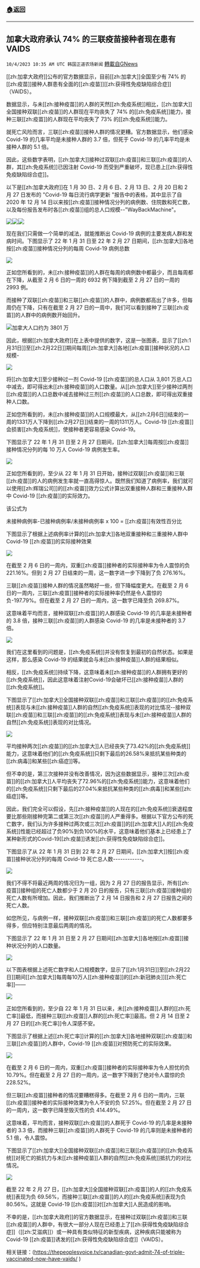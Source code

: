 ###  [:house:返回](README.md)
---


## 加拿大政府承认 74% 的三联疫苗接种者现在患有 VAIDS
`10/4/2023 10:35 AM UTC 韩国正道农场新闻` [轉載自GNews](https://gnews.org/articles/1780442)




[[zh:加拿大政府]]公布的官方数据显示，目前[[zh:加拿大]]全国至少有 74% 的[[zh:疫苗]]接种人群患有全面的[[zh:疫苗]][[zh:获得性免疫缺陷综合症]]（VAIDS）。

  
  

数据显示，与未[[zh:接种疫苗]]的人群的天然[[zh:免疫系统]]相比，[[zh:加拿大]]全国接种双联[[zh:疫苗]]的人群现在平均丧失了 74% 的[[zh:免疫系统]]能力，接种三联[[zh:疫苗]]的人群现在平均丧失了 73% 的[[zh:免疫系统]]能力。

  

就死亡风险而言，三联[[zh:疫苗]]接种人群的情况更糟。官方数据显示，他们感染 Covid-19 的几率平均是未接种人群的 3.7 倍，但死于 Covid-19 的几率平均是未接种人群的 5.1 倍。

  

因此，这些数字表明，[[zh:加拿大]]接种过双联[[zh:疫苗]]和三联[[zh:疫苗]]的人群，其[[zh:免疫系统]]已因注射 Covid-19 而受到严重破坏，现已患上[[zh:获得性免疫缺陷综合症]]。

  

以下是[[zh:加拿大政府]]在 1 月 30 日、2 月 6 日、2 月 13 日、2 月 20 日和 2 月 27 日发布的 "Covid-19 每日流行病学更新 "报告中的表格，其中显示了自 2020 年 12 月 14 日以来按[[zh:疫苗]]接种情况分列的病例数、住院数和死亡数，以及每份报告发布时各[[zh:疫苗]]组的总人口规模--"WayBackMachine"。

  

![](https://lh5.googleusercontent.com/hrOqaOh9XBV8zPmrtMilr_uTp-SaIqa03rjhV6iBAB5pI76gSpa0111nQbcjcJ6rMOCP7rNjdtK_8uOikszfSBp4Yn2xlULJsu9yi2YbL2dsDK-aNuj4c581V4yMi-8Gei1vBU2WuJfscfEhZL9DyCw)![](https://lh3.googleusercontent.com/zGbQN18rTWKnoFasrRpd0JSo9CJUtC1HP7DQIEe3ymFUy2yMm7bZS5DjzwTsFvgk-nLX7BTJ8YVr_cf1VTx812Xy-ahd8qDH4mAYrlFm0jAC4n1Nhti_i94xGhPCjdQmLariUU7rbzaw-VZoMOgvJQA)![](https://lh6.googleusercontent.com/ntvWSagLvXBAGS8xq5skNrV40X_EsTJXSqfDcgn3xkzRj8qfMnyov_JHQNCGK0Vrdue146yn85d2g4b2DzrIYJLS511e_iHX-Qt4JkfZnMSijPg9VmFlXmcHOY5oFBIkX961TXuMVysS2P_kF5oiZTI)

现在我们只需做一个简单的减法，就能推断出 Covid-19 病例的主要发病人群和发病时间。下图显示了 22 年 1 月 31 日至 22 年 2 月 27 日期间，[[zh:加拿大]]各地按[[zh:疫苗]]接种情况分列的每周 Covid-19 病例总数

  

![](https://lh3.googleusercontent.com/SQdVn20cIOnrhHk23FlxtWlpK7fAAdbjLf1g7mJclPP75xYOu9aCf3Tf5po5BGn8TR6XaI7uxavu6dNW7Nh0jnSAYXYdejXInXzxCMYCnb0Xj4zoh8v-dVictMtfKe85vlhPxiwJhJTVa_pxAavvBUc)

  

正如您所看到的，未[[zh:接种疫苗]]的人群在每周的病例数中都最少，而且每周都在下降，从截至 2 月 6 日的一周的 6932 例下降到截至 2 月 27 日的一周的 2993 例。

  

而接种了双联[[zh:疫苗]]和三联[[zh:疫苗]]的人群中，病例数都高出了许多，但每周仍在下降，只有在截至 2 月 27 日的一周中，我们可以看到接种了三联[[zh:疫苗]]的人群中的病例数开始回升。

![](https://lh5.googleusercontent.com/nX0DmH_omccq-Td6QGozsTgyTj11yzKN3CM-URwWqE3P10Uaadu2RlaM4UAua-Rgh47E3GVAeLDmPzOqV4qCHyfhrYTA-dck2-0HoLjXA1sOSNLvTul-i4fYZ9yzkyN4h8XzvIHSCobJVF5XiTdIRok)加拿大人口约为 3801 万

  

因此，根据[[zh:加拿大政府]]在上表中提供的数字，这是一张图表，显示了[[zh:1月31日]]至[[zh:2月22日]]期间每周[[zh:加拿大]]各地[[zh:疫苗]]接种状况的人口规模-

  

![](https://lh4.googleusercontent.com/-IZnZz7AhRXogafUj2aaQIeh3MmoViBMUo6vzTXSKjKNf7UFAfN6gvt6XuTgGdMxbiYSwTiQbfxaK4TnCvGrjyp_0IFIfwlwu0VzY349h7KwlZHWXUilE7JbUPP_pOqdCsq-KKKzUm3TGMNGvW1OHL4)

将[[zh:加拿大]]至少接种过一剂 Covid-19 [[zh:疫苗]]的总人口从 3,801 万总人口中减去，即可得出未[[zh:接种疫苗]]的人口数量。从[[zh:加拿大]]至少接种过两剂[[zh:疫苗]]的人口总数中减去接种过三剂[[zh:疫苗]]的人口总数，即可得出双重接种人口数。

  

正如您所看到的，未[[zh:接种疫苗]]的人口规模最大，从[[zh:2月6日]]结束的一周的1331万人下降到[[zh:2月27日]]结束的一周的1311万人。Covid-19 [[zh:疫苗]]会损害[[zh:免疫系统]]，使接种者更容易感染 Covid-19。

  

下图显示了 22 年 1 月 31 日至 2 月 27 日期间，[[zh:加拿大]]每周按[[zh:疫苗]]接种情况分列的每 10 万人 Covid-19 病例发生率。

  

![](https://lh3.googleusercontent.com/Xub9t1NBrbILp5N-79M2JUmn2jk2_UG8s5oNmGv3whRUxrcceg50BkomtBg-MHx4esc0z5srXj0U9Zy43ePZxI40Z8Ac7p8zKmv1t6rYF1JxePxzOtDI5L_kUjm2AgTAVS8nyoZlndX9MQAYyKj2Lw0)

  

正如您所看到的，至少从 22 年 1 月 31 日开始，接种过双联[[zh:疫苗]]和三联[[zh:疫苗]]的人的病例发生率就一直高得惊人。既然我们知道了病例率，我们就可以使用[[zh:辉瑞公司]]的[[zh:疫苗]]效力公式计算出双重接种人群和三重接种人群中 Covid-19 [[zh:疫苗]]的实际效力。

  

该公式为

未接种病例率-已接种病例率/未接种病例率 x 100 = [[zh:疫苗]]有效性百分比

  

下图显示了根据上述病例率计算的[[zh:加拿大]]各地双重接种和三重接种人群中 Covid-19 [[zh:疫苗]]的实际接种效果

  

![](https://lh4.googleusercontent.com/B-IEb-EQ4nB2Q0kFKk9ny4Fpu4Ls4tRSTtUo6YSjmRCb75ue8clMdlkWLoB7Gnb0TMPckxKEfTqBhWBlvnLD9PdGLZUinYFXrorJSoFbpKS1VvNHTBQy3yoXyaZ6rUNfm1OmxWoVC52apAjicJShV4k)

在截至 2 月 6 日的一周内，双重[[zh:疫苗]]接种者的实际接种率为令人震惊的负 221.16%。但到 2 月 27 日结束的一周，这一数字进一步下降到了负 276.16%。

  

三联[[zh:疫苗]]接种人群的情况虽然略好一些，但下降幅度更大。在截至 2 月 6 日的一周内，三联[[zh:疫苗]]接种者的实际接种率仍然是令人震惊的负-197.79%。但在截至 2 月 27 日的一周内，这一数字已降至负 269.87%。

  

这意味着平均而言，接种双联[[zh:疫苗]]的人群感染 Covid-19 的几率是未接种者的 3.8 倍，接种三联[[zh:疫苗]]的人群感染 Covid-19 的几率是未接种者的 3.7 倍。

  

![](https://lh4.googleusercontent.com/Irl_Q75jikL_Scieyj_-9KzN0Rb1vVZkW9VYgt5KnD46OJZmt-iAtVeg-v7W6-uWpe8QRG05dPCNEzIFywhFSzitE9Wagw5t8h7k4WQLVFQDooZsxpsWpjmdda-diyWrzwUi5RU5AZFheYtMGo1ywx4)

  

我们在这里看到的问题是，[[zh:免疫系统]]并没有恢复到最初的自然状态。如果是这样，那么感染 Covid-19 的结果就会与未[[zh:接种疫苗]]人群的结果相似。

  

相反，[[zh:免疫系统]]持续下降，这意味着未[[zh:接种疫苗]]的人群拥有更好的[[zh:免疫系统]]，因此这意味着注射Covid-19会破坏已[[zh:接种疫苗]]人群的[[zh:免疫系统]]。

  

下图显示了[[zh:加拿大]]全国接种双联[[zh:疫苗]]和三联[[zh:疫苗]]的[[zh:免疫系统]]表现与未[[zh:接种疫苗]]人群的自然[[zh:免疫系统]]表现的对比情况--接种双联[[zh:疫苗]]和三联[[zh:疫苗]]的[[zh:免疫系统]]表现与未[[zh:接种疫苗]]人群的自然[[zh:免疫系统]]表现的对比情况。

  

![](https://lh4.googleusercontent.com/W_BTduY6Mv_BLv0DCegI64TdxG6M6bRbr8zXkpdz40Nx_HUfXjqR6sp6Ta4dvxI3mFg-nxntRm09kfnJSn4Vw6kixCsEq5gwykAg6trSAZWqWtkKsKT4034BTmFavlwt9dmDn-ByOxSzjC8N0zMSPiQ)

  

平均接种两次[[zh:疫苗]]的[[zh:加拿大]]人已经丧失了73.42%的[[zh:免疫系统]]能力，这意味着他们的[[zh:免疫系统]]只剩下最后的26.58%来抵抗某些种类的[[zh:病毒]]和某些[[zh:癌症]]等。

  

但不幸的是，第三次接种并没有改善情况，因为这些数据显示，接种三次[[zh:疫苗]]的[[zh:加拿大]]人平均丧失了72.96%的[[zh:免疫系统]]能力，这意味着他们的[[zh:免疫系统]]只剩下最后的27.04%来抵抗某些种类的[[zh:病毒]]和某些[[zh:癌症]]等。

  

因此，我们完全可以假设，先[[zh:接种疫苗]]的人现在的[[zh:免疫系统]]衰退程度要比那些刚接种完第二或第三次[[zh:疫苗]]的人严重得多。根据以下官方公布的死亡数字，我们认为许多接种过两次或三次[[zh:疫苗]]的[[zh:加拿大]]人的[[zh:免疫系统]]性能已经超过了负90%到负100%的水平，这意味着他们基本上已经患上了某种新形式的Covid-19[[zh:疫苗]]诱发[[zh:获得性免疫缺陷综合症]]。

  

下图显示了从 22 年 1 月 31 日到 22 年 2 月 27 日期间，[[zh:加拿大]]按[[zh:疫苗]]接种状况分列的每周 Covid-19 死亡总人数------------。

  

![](https://lh3.googleusercontent.com/7-774Ikgi-HEbYJ05kCVQV25z306mt7BnTlB9201PPhrYVqBIlwvdC-KzhOXWUbzTxWJXfi33o9HAUVT-risabn3TOtHNm2d5l-tb2Hjpx6w4482tZnQ2RX4zuKfdeSglNGJa7yrHGapuLM0JiDttDQ)

我们不得不将最近两周的情况归为一组，因为 2 月 27 日的报告显示，所有[[zh:疫苗]]接种组的死亡人数都少于 2 月 20 日的报告，只有三联[[zh:疫苗]]接种组的死亡人数有所增加。因此，我们推断出了 2 月 14 日报告和 2 月 27 日报告之间的死亡人数。

  

如您所见，与病例一样，接种双联[[zh:疫苗]]和三联[[zh:疫苗]]的死亡人数都要多得多，但应特别注意最后两周的情况。

  

下图显示了 22 年 1 月 31 日至 2 月 27 日期间[[zh:加拿大]]各地按[[zh:疫苗]]接种状况分列的人口数量。

  

![](https://lh4.googleusercontent.com/fGxdf313iYXhjC6hNXhpzuME61fzDfkSJ1yfa9vL7cyP7yaR24JZ7Y_qExPXDMOkJMMYPxN-qdypBeaUDJ98ChUdMyFkKn7KUqLMxQhPrvDDzZMbnCy2m0imkiFMke7w6KxrpWxh8t34DhBgIJ4gIbo)

  

以下图表根据上述死亡数字和人口规模数字，显示了[[zh:1月31日]]至[[zh:2月22日]]期间[[zh:加拿大]]每周每10万人[[zh:接种疫苗]]的[[zh:新冠肺炎]][[zh:死亡率]]——

  

![](https://lh4.googleusercontent.com/mJsohnEARLxOxM9hb0oe70yhI2jpHWbA90kXz7JHPyWXPiyAzNhk3SG4ywU787-WX1erVp-dTv5tduWl3Hi-uFzzwhRLR3ZEbxTqEwFKwQT86VIqImjJlRDOa6LSMtRJz-xqMGc03zpHN5QW2peCsyw)

正如您所看到的，至少自 22 年 1 月 31 日以来，未[[zh:接种疫苗]]人群的[[zh:死亡率]]最低，而接种三联[[zh:疫苗]]人群的[[zh:死亡率]]最高。但 2 月 14 日至 2 月 27 日的[[zh:死亡率]]令人深感不安。

  

下图显示了根据上述[[zh:死亡率]]计算的[[zh:加拿大]]各地接种双联[[zh:疫苗]]和三联[[zh:疫苗]]的人群中，Covid-19 [[zh:疫苗]]对预防死亡的实际效果。

  

![](https://lh5.googleusercontent.com/ryvby9I5jtRRCmE8C55sja7mAmKYbcD3ynuCNOQL5KNNeeJf_p9G7NTU3dBu0ULNeiqBungTdOjA6-jNkq66hGbMxP7e45raFqmcnL8SYFdDoSSLnbB63LT15WGx6M6WZOC58Fj_Ac0am9UjHr0IDKI)

在截至 2 月 6 日的一周内，双重[[zh:疫苗]]接种者的实际接种率为令人担忧的负 10.79%。但在截至 2 月 27 日的一周内，这一数字下降到了绝对令人震惊的负 228.52%。

  

但三联[[zh:疫苗]]接种者的情况要糟糕得多。在截至 2 月 6 日的一周内，三联[[zh:疫苗]]接种者的实际接种效果为令人不安的负 57.25%。但在截至 2 月 27 日的一周内，这一数字已降至毁灭性的负 414.49%。

  

这意味着，平均而言，接种双联[[zh:疫苗]]的人群死于 Covid-19 的几率是未接种者的 3.3 倍，而接种三联[[zh:疫苗]]的人群死于 Covid-19 的几率则是未接种者的 5.1 倍，令人震惊。

  

下图显示了[[zh:加拿大]]全国接种双联[[zh:疫苗]]和三联[[zh:疫苗]]的[[zh:免疫系统]]对死亡的抵抗力与未[[zh:接种疫苗]]人群的自然[[zh:免疫系统]]抵抗力的对比情况。

  

![](https://lh6.googleusercontent.com/Zx7QpsiGeLX5OP5yJpLFJ5A-BPGMrr0GBYFGkMee8HwF_usi6csq_LO1wWjbK45liuX7-tQTd5zWVVTw8Ot0RrAJQMNxxdHiIZIKACxeq3bhb92tUAUlR78c7mhMOF8GRwD9PPr13GsrLZ2zSnIcIsQ)

截至 22 年 2 月 27 日，[[zh:加拿大]]全国接种双联[[zh:疫苗]]的人的[[zh:免疫系统]]表现为负 69.56%，而接种三联[[zh:疫苗]]的人的[[zh:免疫系统]]表现为负 80.56%。这就是 Covid-19 [[zh:疫苗]]对[[zh:加拿大]]人民造成的影响。

  

不幸的是，[[zh:加拿大政府]]的官方数据显示，在接种过双联[[zh:疫苗]]和三联[[zh:疫苗]]的人群中，有很大一部分人现在已经患上了[[zh:获得性免疫缺陷综合症]]（[[zh:艾滋病]]）或一种具有类似特征的新型疾病，这种疾病只能被称为 Covid-19 [[zh:疫苗]]诱发的[[zh:获得性免疫缺陷综合症]]（VAIDS）。

  

相关链接：(https://thepeoplesvoice.tv/canadian-govt-admit-74-of-triple-vaccinated-now-have-vaids/   )
